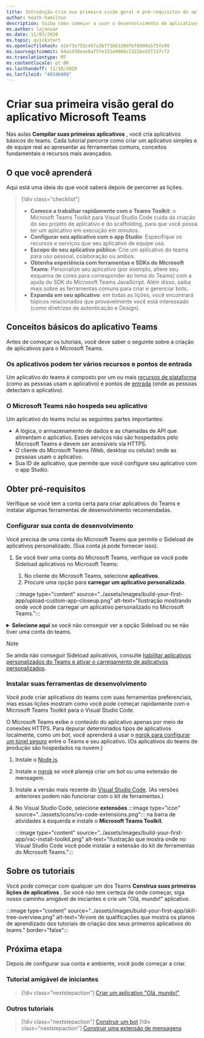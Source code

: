 ```yaml
---
title: Introdução-Crie sua primeira visão geral e pré-requisitos do aplicativo
author: heath-hamilton
description: Saiba como começar a usar o desenvolvimento de aplicativos do Microsoft Teams e configurar seu ambiente.
ms.author: lajanuar
ms.date: 11/03/2020
ms.topic: quickstart
ms.openlocfilehash: e2e73e755c45fa3bff3b6320dfbf0999a575fe99
ms.sourcegitcommit: 64acd30eee8af5fe151e9866c13226ed3f337c72
ms.translationtype: MT
ms.contentlocale: pt-BR
ms.lasthandoff: 11/18/2020
ms.locfileid: "49346809"
---
```

# <a name="build-your-first-microsoft-teams-app-overview"></a>Criar sua primeira visão geral do aplicativo Microsoft Teams

Nas aulas **Compilar suas primeiras aplicativos** , você cria aplicativos básicos do teams. Cada tutorial percorre como criar um aplicativo simples e de equipe real ao apresentar as ferramentas comuns, conceitos fundamentais e recursos mais avançados.

## <a name="what-youll-learn"></a>O que você aprenderá

Aqui está uma ideia do que você saberá depois de percorrer as lições.

> [!div class="checklist"]
  >
  > * **Comece a trabalhar rapidamente com o Teams Toolkit**: o Microsoft Teams Toolkit para Visual Studio Code cuida da criação do seu projeto de aplicativo e do scaffolding, para que você possa ter um aplicativo em execução em minutos.
  > * **Configurar seu aplicativo com o app Studio**: Especifique os recursos e serviços que seu aplicativo de equipe usa.
  > * **Escopo do seu aplicativo público**: Crie um aplicativo do teams para uso pessoal, colaboração ou ambos.
  > * **Obtenha experiência com ferramentas e SDKs do Microsoft Teams**: Personalize seu aplicativo (por exemplo, altere seu esquema de cores para corresponder ao tema do Teams) com a ajuda do SDK do Microsoft Teams JavaScript. Além disso, saiba mais sobre as ferramentas comuns para criar e gerenciar bots.
  > * **Expanda em seu aplicativo**: em todas as lições, você encontrará tópicos relacionados que provavelmente você está interessado (como diretrizes de autenticação e Design).

## <a name="teams-app-fundamentals"></a>Conceitos básicos do aplicativo Teams

Antes de começar os tutoriais, você deve saber o seguinte sobre a criação de aplicativos para o Microsoft Teams.

### <a name="apps-can-have-multiple-capabilities-and-entry-points"></a>Os aplicativos podem ter vários recursos e pontos de entrada

Um aplicativo do teams é composto por um ou mais [recursos de plataforma](../concepts/capabilities-overview.md) (como as pessoas usam o aplicativo) e pontos de [entrada](../concepts/extensibility-points.md) (onde as pessoas detectam o aplicativo).

### <a name="teams-doesnt-host-your-app"></a>O Microsoft Teams não hospeda seu aplicativo

Um aplicativo do teams inclui as seguintes partes importantes:

* A lógica, o armazenamento de dados e as chamadas de API que alimentam o aplicativo. Esses serviços não são hospedados pelo Microsoft Teams e devem ser acessíveis via HTTPS.
* O cliente do Microsoft Teams (Web, desktop ou celular) onde as pessoas usam o aplicativo.
* Sua ID de aplicativo, que permite que você configure seu aplicativo com o app Studio.

## <a name="get-prerequisites"></a>Obter pré-requisitos

Verifique se você tem a conta certa para criar aplicativos do Teams e instalar algumas ferramentas de desenvolvimento recomendadas.

### <a name="set-up-your-development-account"></a>Configurar sua conta de desenvolvimento

Você precisa de uma conta do Microsoft Teams que permite o Sideload de aplicativos personalizado. (Sua conta já pode fornecer isso).

1. Se você tiver uma conta do Microsoft Teams, verifique se você pode Sideload aplicativos no Microsoft Teams:
    1. No cliente do Microsoft Teams, selecione **aplicativos**.
    1. Procure uma opção para **carregar um aplicativo personalizado**.

    :::image type="content" source="../assets/images/build-your-first-app/upload-custom-app-closeup.png" alt-text="Ilustração mostrando onde você pode carregar um aplicativo personalizado no Microsoft Teams.":::

<!-- markdownlint-disable MD033 -->
<details>

<summary><b>Selecione aqui</b> se você não conseguir ver a opção Sideload ou se não tiver uma conta do teams.</summary>

Você pode obter uma conta de teste gratuita do teams que permite que o aplicativo Sideload ingresse no programa de desenvolvedor do 365 da Microsoft. (O processo de registro leva aproximadamente dois minutos.)

1. Vá para o [programa Microsoft 365 Developer](https://developer.microsoft.com/microsoft-365/dev-program).
1. Selecione **ingressar agora** e siga as instruções na tela.
1. Quando você chegar à tela de boas-vindas, selecione **Configurar a assinatura E5**.
1. Configurar sua conta de administrador. Após concluir, você verá uma tela como esta.
:::image type="content" source="../assets/images/build-your-first-app/dev-program-subscription.png" alt-text="Exemplo do que você vê após se inscrever no programa de desenvolvedor do Microsoft 365.":::
1. Faça logon no Microsoft Teams usando a conta de administrador que você acabou de configurar.
1. Verifique se agora você tem a opção **carregar um aplicativo personalizado** .

</details>

> [!Note]
> Se ainda não conseguir Sideload aplicativos, consulte [habilitar aplicativos personalizados do Teams e ativar o carregamento de aplicativos personalizados](https://docs.microsoft.com/microsoftteams/platform/concepts/build-and-test/prepare-your-o365-tenant#enable-custom-teams-apps-and-turn-on-custom-app-uploading).

### <a name="install-your-development-tools"></a>Instalar suas ferramentas de desenvolvimento

Você pode criar aplicativos do teams com suas ferramentas preferenciais, mas essas lições mostram como você pode começar rapidamente com o Microsoft Teams Toolkit para o Visual Studio Code.

O Microsoft Teams exibe o conteúdo do aplicativo apenas por meio de conexões HTTPS. Para depurar determinados tipos de aplicativos localmente, como um bot, você aprenderá a usar o [ngrok para configurar um túnel seguro](../concepts/build-and-test/debug.md#locally-hosted) entre o Teams e seu aplicativo. (Os aplicativos do teams de produção são hospedados na nuvem.)

1. Instale o [Node.js](https://nodejs.org/en/).
1. Instale o [ngrok](https://ngrok.com/download) se você planeja criar um bot ou uma extensão de mensagem.
1. Instale a versão mais recente do [Visual Studio Code](https://code.visualstudio.com/download). (As versões anteriores podem não funcionar com o kit de ferramentas.)
1. No Visual Studio Code, selecione **extensões** :::image type="icon" source="../assets/icons/vs-code-extensions.png"::: na barra de atividades à esquerda e instale o **Microsoft Teams Toolkit**.

    :::image type="content" source="../assets/images/build-your-first-app/vsc-install-toolkit.png" alt-text="Ilustração que mostra onde no Visual Studio Code você pode instalar a extensão do kit de ferramentas do Microsoft Teams.":::

## <a name="about-the-tutorials"></a>Sobre os tutoriais

Você pode começar com qualquer um dos Teams **Construa suas primeiras lições de aplicativos** . Se você não tem certeza de onde começar, siga nosso caminho amigável de iniciantes e crie um "Olá, mundo!" aplicativo.

:::image type="content" source="../assets/images/build-your-first-app/skill-tree-overview.png" alt-text="Árvore de qualificações que mostra os planos de aprendizado dos tutoriais de criação dos seus primeiros aplicativos do teams." border="false":::

## <a name="next-step"></a>Próxima etapa

Depois de configurar sua conta e ambiente, você pode começar a criar.

### <a name="beginner-friendly-tutorial"></a>Tutorial amigável de iniciantes

> [!div class="nextstepaction"]
> [Criar um aplicativo "Olá, mundo!"](../build-your-first-app/build-and-run.md)

### <a name="other-tutorials"></a>Outros tutoriais

> [!div class="nextstepaction"]
> [Construir um bot](../build-your-first-app/build-bot.md)
> [!div class="nextstepaction"]
> [Construir uma extensão de mensagens](../build-your-first-app/build-messaging-extension.md)
